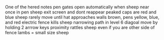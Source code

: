 One of the hered notes
pen gates open automatically when sheep near
once in pen sheep exit screen and dont reappear
peaked caps are red and blue
sheep rarely move until hat approaches
walls brown, pens yellow, blue, and red
electric fence kills sheep
narrowing path in level 6
diagoal move by holding 2 arrrow keys
proximity rattles sheep even if you are other side of fence
lambs = small size sheep